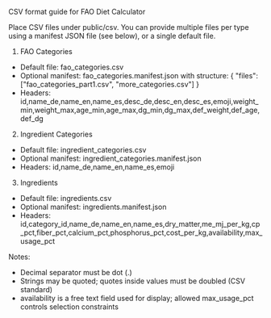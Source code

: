CSV format guide for FAO Diet Calculator

Place CSV files under public/csv. You can provide multiple files per type using a manifest JSON file (see below), or a single default file.

1) FAO Categories
- Default file: fao_categories.csv
- Optional manifest: fao_categories.manifest.json with structure: { "files": ["fao_categories_part1.csv", "more_categories.csv"] }
- Headers:
  id,name_de,name_en,name_es,desc_de,desc_en,desc_es,emoji,weight_min,weight_max,age_min,age_max,dg_min,dg_max,def_weight,def_age,def_dg

2) Ingredient Categories
- Default file: ingredient_categories.csv
- Optional manifest: ingredient_categories.manifest.json
- Headers:
  id,name_de,name_en,name_es,emoji

3) Ingredients
- Default file: ingredients.csv
- Optional manifest: ingredients.manifest.json
- Headers:
  id,category_id,name_de,name_en,name_es,dry_matter,me_mj_per_kg,cp_pct,fiber_pct,calcium_pct,phosphorus_pct,cost_per_kg,availability,max_usage_pct

Notes:
- Decimal separator must be dot (.)
- Strings may be quoted; quotes inside values must be doubled (CSV standard)
- availability is a free text field used for display; allowed max_usage_pct controls selection constraints

